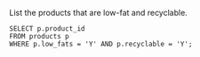List the products that are low-fat and recyclable.

    SELECT p.product_id
    FROM products p
    WHERE p.low_fats = 'Y' AND p.recyclable = 'Y';